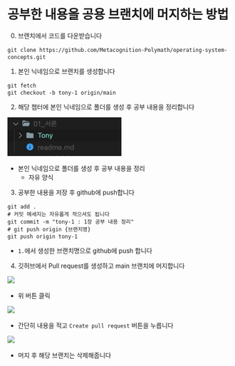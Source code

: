 # 공부한 내용을 공용 브랜치에 머지하는 방법

0. 브랜치에서 코드를 다운받습니다

```
git clone https://github.com/Metacognition-Polymath/operating-system-concepts.git
```

1. 본인 닉네임으로 브랜치를 생성합니다

```
git fetch
git checkout -b tony-1 origin/main
```

2. 해당 챕터에 본인 닉네임으로 폴더를 생성 후 공부 내용을 정리합니다

![본인닉네임폴더](../images/%EB%B3%B8%EC%9D%B8%EB%8B%89%EB%84%A4%EC%9E%84%ED%8F%B4%EB%8D%94.png)

- 본인 닉네임으로 폴더를 생성 후 공부 내용을 정리
  - 자유 양식

3. 공부한 내용을 저장 후 github에 push합니다

```
git add .
# 커밋 메세지는 자유롭게 적으셔도 됩니다
git commit -m "tony-1 : 1장 공부 내용 정리"
# git push origin {브랜치명}
git push origin tony-1
```

- `1.`에서 생성한 브랜치명으로 github에 push 합니다

4. 깃허브에서 Pull request를 생성하고 main 브랜치에 머지합니다

![](https://images.velog.io/images/gth1123/post/bca8b32d-0a2d-420c-b624-ee4115cff83e/image.png)

- 위 버튼 클릭

![](https://images.velog.io/images/gth1123/post/50d4ec2c-e2e4-42d3-a449-66674ed25ee3/image.png)

- 간단히 내용을 적고 `Create pull request` 버튼을 누릅니다

![](https://images.velog.io/images/gth1123/post/161dfcbb-ae61-47d6-a287-41f8edffa44a/image.png)

- 머지 후 해당 브랜치는 삭제해줍니다
